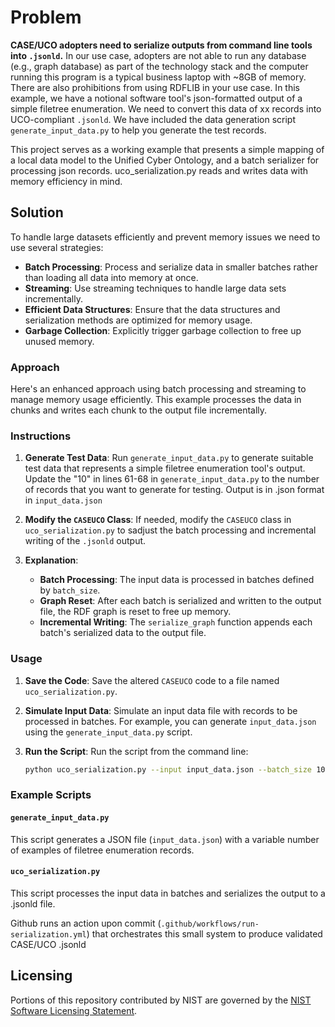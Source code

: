 # Problem

**CASE/UCO adopters need to serialize outputs from command line tools into `.jsonld`.** In our use case, adopters are not able to run any database (e.g., graph database) as part of the technology stack and the computer running this program is a typical business laptop with ~8GB of memory. There are also prohibitions from using RDFLIB in your use case. In this example, we have a notional software tool's json-formatted output of a simple filetree enumeration. We need to convert this data of xx records into UCO-compliant `.jsonld`. We have included the data generation script `generate_input_data.py` to help you generate the test records. 

This project serves as a working example that presents a simple mapping of a local data model to the Unified Cyber Ontology, and a batch serializer for processing json records. uco_serialization.py reads and writes data with memory efficiency in mind.

## Solution

To handle large datasets efficiently and prevent memory issues we need to use several strategies:

- **Batch Processing**: Process and serialize data in smaller batches rather than loading all data into memory at once.
- **Streaming**: Use streaming techniques to handle large data sets incrementally.
- **Efficient Data Structures**: Ensure that the data structures and serialization methods are optimized for memory usage.
- **Garbage Collection**: Explicitly trigger garbage collection to free up unused memory.

### Approach

Here's an enhanced approach using batch processing and streaming to manage memory usage efficiently. This example processes the data in chunks and writes each chunk to the output file incrementally.

### Instructions

1. **Generate Test Data**: Run `generate_input_data.py` to generate suitable test data that represents a simple filetree enumeration tool's output. Update the "10" in lines 61-68 in `generate_input_data.py` to the number of records that you want to generate for testing. Output is in .json format in `input_data.json`
1. **Modify the `CASEUCO` Class**: If needed, modify the `CASEUCO` class in `uco_serialization.py` to sadjust the batch processing and incremental writing of the `.jsonld` output.

2. **Explanation**:
    - **Batch Processing**: The input data is processed in batches defined by `batch_size`.
    - **Graph Reset**: After each batch is serialized and written to the output file, the RDF graph is reset to free up memory.
    - **Incremental Writing**: The `serialize_graph` function appends each batch's serialized data to the output file.

### Usage

1. **Save the Code**: Save the altered `CASEUCO` code to a file named `uco_serialization.py`.
2. **Simulate Input Data**: Simulate an input data file with records to be processed in batches. For example, you can generate `input_data.json` using the `generate_input_data.py` script.
3. **Run the Script**: Run the script from the command line:

    ```sh
    python uco_serialization.py --input input_data.json --batch_size 1000 --output case_output.jsonld
    ```

### Example Scripts

#### `generate_input_data.py`

This script generates a JSON file (`input_data.json`) with a variable number of examples of filetree enumeration records.

#### `uco_serialization.py`

This script processes the input data in batches and serializes the output to a .jsonld file.


Github runs an action upon commit (`.github/workflows/run-serialization.yml`) that orchestrates this small system to produce validated CASE/UCO .jsonld


## Licensing

Portions of this repository contributed by NIST are governed by the [NIST Software Licensing Statement](THIRD_PARTY_LICENSES.md#nist-software-licensing-statement).
